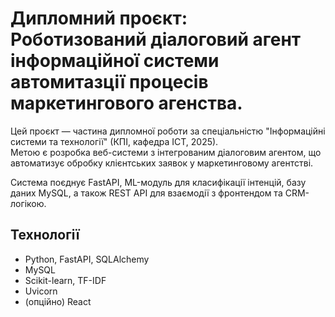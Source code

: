 # Дипломний проєкт: Роботизований діалоговий агент інформаційної системи автомитазції процесів маркетингового агенства.

Цей проєкт — частина дипломної роботи за спеціальністю "Інформаційні системи та технології" (КПІ, кафедра ІСТ, 2025).  
Метою є розробка веб-системи з інтегрованим діалоговим агентом, що автоматизує обробку клієнтських заявок у маркетинговому агентстві.

Система поєднує FastAPI, ML-модуль для класифікації інтенцій, базу даних MySQL, а також REST API для взаємодії з фронтендом та CRM-логікою.


## Технології

- Python, FastAPI, SQLAlchemy  
- MySQL  
- Scikit-learn, TF-IDF  
- Uvicorn  
- (опційно) React


